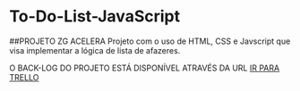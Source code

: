# To-Do-List-JavaScript
##PROJETO ZG ACELERA
Projeto com o uso de HTML, CSS e Javscript que visa implementar a lógica 
de lista de afazeres.

O BACK-LOG DO PROJETO ESTÁ DISPONÍVEL ATRAVÉS DA URL [IR PARA TRELLO](https://trello.com/b/gqByW5hR/javascpri-todo-list)
